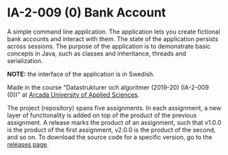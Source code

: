 # IA-2-009 (0) Bank Account

A simple command line application. The application lets you create fictional bank accounts and interact with them. The state of the application persists across sessions. The purpose of the application is to demonstrate basic concepts in Java, such as classes and inheritance, threads and serialization.

**NOTE:** the interface of the application is in Swedish.

Made in the course "Datastrukturer och algoritmer (2019-20) (IA-2-009 (0))" at [Arcada University of Applied Sciences](https://www.arcada.fi/en "www.arcada.fi/en").

The project (repository) spans five assignments. In each assignment, a new layer of functionality is added on top of the product of the previous assignment. A release marks the product of an assignment, such that v1.0.0 is the product of the first assignment, v2.0.0 is the product of the second, and so on. To download the source code for a specific version, go to the [releases page](https://github.com/DanielGiljam/ia-2-009-0-bank-account/releases "github.com/DanielGiljam/ia-2-009-0-bank-account/releases").
